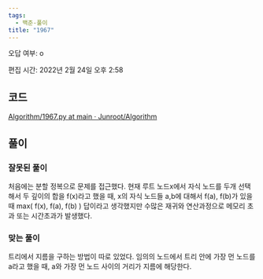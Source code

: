 ```yaml
---
tags:
  - 백준-풀이
title: "1967"
---
```


오답 여부: o

편집 시간: 2022년 2월 24일 오후 2:58

## 코드

[Algorithm/1967.py at main · Junroot/Algorithm](https://github.com/Junroot/Algorithm/blob/main/backjoon/1967.py)

## 풀이

### 잘못된 풀이

처음에는 분할 정복으로 문제를 접근했다. 현재 루트 노드x에서 자식 노드를 두개 선택해서 두 깊이의 합을 f(x)라고 했을 때, x의 자식 노드들 a,b에 대해서 f(a), f(b)가 있을 때 max( f(x), f(a), f(b) ) 답이라고 생각했지만 수많은 재귀와 연산과정으로 메모리 초과 또는 시간초과가 발생했다.

### 맞는 풀이

트리에서 지름을 구하는 방법이 따로 있었다. 임의의 노드에서 트리 안에 가장 먼 노드를 a라고 했을 때, a와 가장 먼 노드 사이의 거리가 지름에 해당한다.

